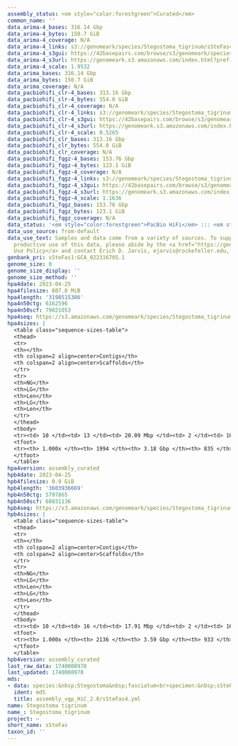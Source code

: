 ```yaml
---
assembly_status: <em style="color:forestgreen">Curated</em>
common_name: ''
data_arima-4_bases: 316.14 Gbp
data_arima-4_bytes: 150.7 GiB
data_arima-4_coverage: N/A
data_arima-4_links: s3://genomeark/species/Stegostoma_tigrinum/sSteFas4/genomic_data/arima/<br>
data_arima-4_s3gui: https://42basepairs.com/browse/s3/genomeark/species/Stegostoma_tigrinum/sSteFas4/genomic_data/arima/
data_arima-4_s3url: https://genomeark.s3.amazonaws.com/index.html?prefix=species/Stegostoma_tigrinum/sSteFas4/genomic_data/arima/
data_arima-4_scale: 1.9532
data_arima_bases: 316.14 Gbp
data_arima_bytes: 150.7 GiB
data_arima_coverage: N/A
data_pacbiohifi_clr-4_bases: 313.16 Gbp
data_pacbiohifi_clr-4_bytes: 554.0 GiB
data_pacbiohifi_clr-4_coverage: N/A
data_pacbiohifi_clr-4_links: s3://genomeark/species/Stegostoma_tigrinum/sSteFas4/genomic_data/pacbio_hifi/<br>
data_pacbiohifi_clr-4_s3gui: https://42basepairs.com/browse/s3/genomeark/species/Stegostoma_tigrinum/sSteFas4/genomic_data/pacbio_hifi/
data_pacbiohifi_clr-4_s3url: https://genomeark.s3.amazonaws.com/index.html?prefix=species/Stegostoma_tigrinum/sSteFas4/genomic_data/pacbio_hifi/
data_pacbiohifi_clr-4_scale: 0.5265
data_pacbiohifi_clr_bases: 313.16 Gbp
data_pacbiohifi_clr_bytes: 554.0 GiB
data_pacbiohifi_clr_coverage: N/A
data_pacbiohifi_fqgz-4_bases: 153.76 Gbp
data_pacbiohifi_fqgz-4_bytes: 123.1 GiB
data_pacbiohifi_fqgz-4_coverage: N/A
data_pacbiohifi_fqgz-4_links: s3://genomeark/species/Stegostoma_tigrinum/sSteFas4/genomic_data/pacbio_hifi/<br>
data_pacbiohifi_fqgz-4_s3gui: https://42basepairs.com/browse/s3/genomeark/species/Stegostoma_tigrinum/sSteFas4/genomic_data/pacbio_hifi/
data_pacbiohifi_fqgz-4_s3url: https://genomeark.s3.amazonaws.com/index.html?prefix=species/Stegostoma_tigrinum/sSteFas4/genomic_data/pacbio_hifi/
data_pacbiohifi_fqgz-4_scale: 1.1636
data_pacbiohifi_fqgz_bases: 153.76 Gbp
data_pacbiohifi_fqgz_bytes: 123.1 GiB
data_pacbiohifi_fqgz_coverage: N/A
data_status: '<em style="color:forestgreen">PacBio HiFi</em> ::: <em style="color:forestgreen">Arima</em>'
data_use_source: from-default
data_use_text: Samples and data come from a variety of sources. To support fair and
  productive use of this data, please abide by the <a href="https://genome10k.soe.ucsc.edu/data-use-policies/">Data
  Use Policy</a> and contact Erich D. Jarvis, ejarvis@rockefeller.edu, with any questions.
genbank_pri: sSteFas1:GCA_022316705.1
genome_size: 0
genome_size_display: ''
genome_size_method: ''
hpa4date: 2023-04-25
hpa4filesize: 887.8 MiB
hpa4length: '3198515386'
hpa4n50ctg: 6162596
hpa4n50scf: 79021053
hpa4seq: https://s3.amazonaws.com/genomeark/species/Stegostoma_tigrinum/sSteFas4/assembly_curated/sSteFas4.hap1.cur.20230425.fasta.gz
hpa4sizes: |
  <table class="sequence-sizes-table">
  <thead>
  <tr>
  <th></th>
  <th colspan=2 align=center>Contigs</th>
  <th colspan=2 align=center>Scaffolds</th>
  </tr>
  <tr>
  <th>NG</th>
  <th>LG</th>
  <th>Len</th>
  <th>LG</th>
  <th>Len</th>
  </tr>
  </thead>
  <tbody>
  <tr><td> 10 </td><td> 13 </td><td> 20.09 Mbp </td><td> 2 </td><td> 163.09 Mbp </td></tr><tr><td> 20 </td><td> 32 </td><td> 15.30 Mbp </td><td> 5 </td><td> 130.64 Mbp </td></tr><tr><td> 30 </td><td> 57 </td><td> 10.71 Mbp </td><td> 7 </td><td> 108.38 Mbp </td></tr><tr><td> 40 </td><td> 91 </td><td> 8.21 Mbp </td><td> 10 </td><td> 96.42 Mbp </td></tr><tr style="background-color:#cccccc;"><td> 50 </td><td> 136 </td><td style="background-color:#88ff88;"> 6.16 Mbp </td><td> 14 </td><td style="background-color:#88ff88;"> 79.02 Mbp </td></tr><tr><td> 60 </td><td> 195 </td><td> 4.81 Mbp </td><td> 19 </td><td> 62.29 Mbp </td></tr><tr><td> 70 </td><td> 280 </td><td> 3.03 Mbp </td><td> 25 </td><td> 51.52 Mbp </td></tr><tr><td> 80 </td><td> 411 </td><td> 1.93 Mbp </td><td> 31 </td><td> 41.83 Mbp </td></tr><tr><td> 90 </td><td> 641 </td><td> 0.94 Mbp </td><td> 43 </td><td> 16.79 Mbp </td></tr><tr><td> 100 </td><td> 1994 </td><td> 7.96 Kbp </td><td> 835 </td><td> 7.96 Kbp </td></tr></tbody>
  <tfoot>
  <tr><th> 1.000x </th><th> 1994 </th><th> 3.18 Gbp </th><th> 835 </th><th> 3.20 Gbp </th></tr>
  </tfoot>
  </table>
hpa4version: assembly_curated
hpb4date: 2023-04-25
hpb4filesize: 0.9 GiB
hpb4length: '3603936669'
hpb4n50ctg: 5797865
hpb4n50scf: 68031136
hpb4seq: https://s3.amazonaws.com/genomeark/species/Stegostoma_tigrinum/sSteFas4/assembly_curated/sSteFas4.hap2.decon.20230425.fasta.gz
hpb4sizes: |
  <table class="sequence-sizes-table">
  <thead>
  <tr>
  <th></th>
  <th colspan=2 align=center>Contigs</th>
  <th colspan=2 align=center>Scaffolds</th>
  </tr>
  <tr>
  <th>NG</th>
  <th>LG</th>
  <th>Len</th>
  <th>LG</th>
  <th>Len</th>
  </tr>
  </thead>
  <tbody>
  <tr><td> 10 </td><td> 16 </td><td> 17.91 Mbp </td><td> 2 </td><td> 166.56 Mbp </td></tr><tr><td> 20 </td><td> 40 </td><td> 12.91 Mbp </td><td> 5 </td><td> 114.86 Mbp </td></tr><tr><td> 30 </td><td> 71 </td><td> 10.12 Mbp </td><td> 9 </td><td> 102.24 Mbp </td></tr><tr><td> 40 </td><td> 113 </td><td> 7.64 Mbp </td><td> 12 </td><td> 82.41 Mbp </td></tr><tr style="background-color:#cccccc;"><td> 50 </td><td> 167 </td><td style="background-color:#88ff88;"> 5.80 Mbp </td><td> 17 </td><td style="background-color:#88ff88;"> 68.03 Mbp </td></tr><tr><td> 60 </td><td> 236 </td><td> 4.58 Mbp </td><td> 23 </td><td> 59.48 Mbp </td></tr><tr><td> 70 </td><td> 328 </td><td> 3.35 Mbp </td><td> 30 </td><td> 49.85 Mbp </td></tr><tr><td> 80 </td><td> 460 </td><td> 2.09 Mbp </td><td> 39 </td><td> 31.85 Mbp </td></tr><tr><td> 90 </td><td> 704 </td><td> 0.99 Mbp </td><td> 75 </td><td> 4.56 Mbp </td></tr><tr><td> 100 </td><td> 2136 </td><td> 13.88 Kbp </td><td> 933 </td><td> 13.88 Kbp </td></tr></tbody>
  <tfoot>
  <tr><th> 1.000x </th><th> 2136 </th><th> 3.59 Gbp </th><th> 933 </th><th> 3.60 Gbp </th></tr>
  </tfoot>
  </table>
hpb4version: assembly_curated
last_raw_data: 1740008978
last_updated: 1740008978
mds:
- data: species:&nbsp;Stegostoma&nbsp;fasciatum<br>specimen:&nbsp;sSteFas4<br>projects:&nbsp;<br>&nbsp;&nbsp;-&nbsp;vgp<br>haplotype_to_curate:&nbsp;hap1<br>hap1:&nbsp;s3://genomeark/species/Stegostoma_fasciatum/sSteFas4/assembly_vgp_HiC_2.0/sSteFas4.HiC.hap1.20221121.fasta.gz<br>hap2:&nbsp;s3://genomeark/species/Stegostoma_fasciatum/sSteFas4/assembly_vgp_HiC_2.0/sSteFas4.HiC.hap2.20221121.fasta.gz<br>pretext_hap1:&nbsp;s3://genomeark/species/Stegostoma_fasciatum/sSteFas4/assembly_vgp_HiC_2.0/evaluation/hap1/pretext/sSteFas4_hap1__s2_heatmap.pretext<br>pretext_hap2:&nbsp;s3://genomeark/species/Stegostoma_fasciatum/sSteFas4/assembly_vgp_HiC_2.0/evaluation/hap2/pretext/sSteFas4_hap2__s2_heatmap.pretext<br>kmer_spectra_img:&nbsp;s3://genomeark/species/Stegostoma_fasciatum/sSteFas4/assembly_vgp_HiC_2.0/evaluation/merqury/sSteFas4_png/<br>pacbio_read_dir:&nbsp;s3://genomeark/species/Stegostoma_fasciatum/sSteFas4/genomic_data/pacbio_hifi/<br>pacbio_read_type:&nbsp;hifi<br>hic_read_dir:&nbsp;s3://genomeark/species/Stegostoma_fasciatum/sSteFas4/genomic_data/arima/<br>pipeline:<br>&nbsp;&nbsp;-&nbsp;hifiasm&nbsp;(0.16.1+galaxy3)<br>&nbsp;&nbsp;-&nbsp;yahs&nbsp;(1.2a.2+galaxy0)<br>assembled_by_group:&nbsp;Rockefeller<br>notes:&nbsp;This&nbsp;was&nbsp;a&nbsp;hifiasm-HiC&nbsp;assembly&nbsp;of&nbsp;sSteFas4&nbsp;(VGL&nbsp;ID:&nbsp;sSteTig2),&nbsp;resulting&nbsp;in&nbsp;two&nbsp;complete&nbsp;haplotypes.&nbsp;This&nbsp;individual&nbsp;did&nbsp;not&nbsp;have&nbsp;bionano&nbsp;data.&nbsp;HiC&nbsp;scaffolding&nbsp;was&nbsp;performed&nbsp;with&nbsp;yahs.&nbsp;The&nbsp;HiC&nbsp;prep&nbsp;was&nbsp;Arima&nbsp;kit&nbsp;2.&nbsp;The&nbsp;kmer&nbsp;spectra&nbsp;indicates&nbsp;a&nbsp;homogametic&nbsp;specimen.&nbsp;We&nbsp;are&nbsp;submitting&nbsp;haplotype&nbsp;1&nbsp;for&nbsp;curation.
  ident: md5
  title: assembly_vgp_HiC_2.0/sSteFas4.yml
name: Stegostoma tigrinum
name_: Stegostoma_tigrinum
project: ~
short_name: sSteFas
taxon_id: ''
---
```

